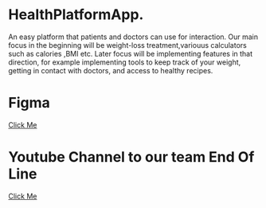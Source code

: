 # HealthPlatformApp.

An easy platform that patients and doctors can use for interaction. Our main focus in the beginning will be weight-loss treatment,variouus calculators such as calories ,BMI etc. Later focus will be implementing features in that direction, for example implementing tools to keep track of your weight, getting in contact with doctors, and access to healthy recipes.

# Figma
[Click Me](https://www.figma.com/proto/1w1iYVHI3pOfH3n7X6Avcd/Health-Platform?page-id=0%3A1&type=design&node-id=19-2&viewport=1362%2C752%2C0.65&scaling=min-zoom&mode=design)

# Youtube Channel to our team End Of Line
[Click Me](https://www.youtube.com/@endoflineteamSalt)
